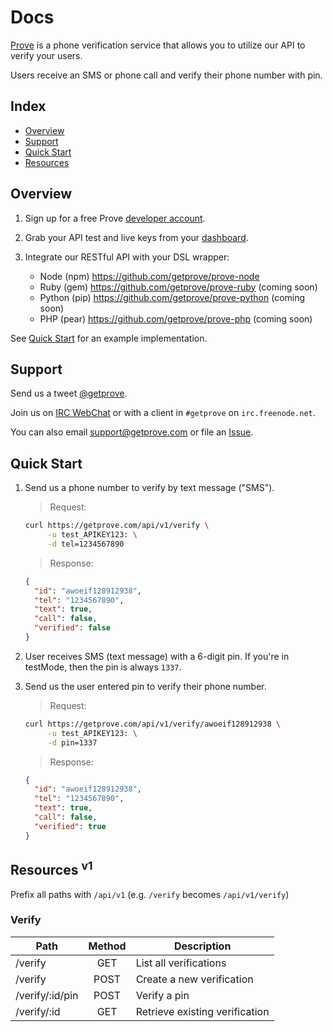 # Docs

[Prove](https://getprove.com) is a phone verification service that allows you to utilize our API to verify your users.

Users receive an SMS or phone call and verify their phone number with pin.


## Index

* [Overview](#overview)
* [Support](#support)
* [Quick Start](#quick-start)
* [Resources](#resources)


## Overview

1. Sign up for a free Prove [developer account](https://getprove.com/signup).

2. Grab your API test and live keys from your [dashboard](https://getprove.com/login?redirect=/).

3. Integrate our RESTful API with your DSL wrapper:
    * Node (npm) <https://github.com/getprove/prove-node>
    * Ruby (gem) <https://github.com/getprove/prove-ruby> (coming soon)
    * Python (pip) <https://github.com/getprove/prove-python> (coming soon)
    * PHP (pear) <https://github.com/getprove/prove-php> (coming soon)

See [Quick Start](#quick-start) for an example implementation.


## Support

Send us a tweet [@getprove](http://twitter.com/getprove).

Join us on [IRC WebChat](http://webchat.freenode.net/?channels=getprove) or with a client in `#getprove` on `irc.freenode.net`.

You can also email <support@getprove.com> or file an [Issue](https://github.com/getprove/prove-api/issues/new).


## Quick Start

1. Send us a phone number to verify by text message ("SMS").

    > Request:

    ```bash
    curl https://getprove.com/api/v1/verify \
         -u test_APIKEY123: \
         -d tel=1234567890
    ```

    > Response:

    ```json
    {
      "id": "awoeif128912938",
      "tel": "1234567890",
      "text": true,
      "call": false,
      "verified": false
    }
    ```

2. User receives SMS (text message) with a 6-digit pin.  If you're in testMode, then the pin is always `1337`.

3. Send us the user entered pin to verify their phone number.

    > Request:

    ```bash
    curl https://getprove.com/api/v1/verify/awoeif128912938 \
         -u test_APIKEY123: \
         -d pin=1337
    ```

    > Response:

    ```json
    {
      "id": "awoeif128912938",
      "tel": "1234567890",
      "text": true,
      "call": false,
      "verified": true
    }
    ```


## Resources <sup>v1</sup>

Prefix all paths with `/api/v1` (e.g. `/verify` becomes `/api/v1/verify`)

### Verify

| Path            | Method | Description                    |
| --------------- |:------:| ------------------------------ |
| /verify         | GET    | List all verifications         |
| /verify         | POST   | Create a new verification      |
| /verify/:id/pin | POST   | Verify a pin                   |
| /verify/:id     | GET    | Retrieve existing verification |

